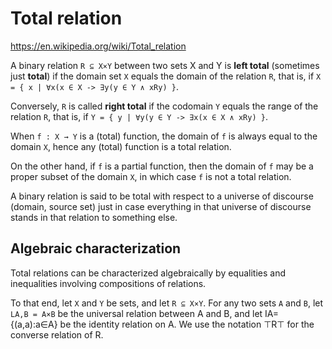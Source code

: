 # Total relation

https://en.wikipedia.org/wiki/Total_relation

A binary relation `R ⊆ X×Y` between two sets X and Y is **left total** (sometimes just **total**) if the domain set `X` equals the domain of the relation `R`, that is, if `X = { x | ∀x(x ∈ X -> ∃y(y ∈ Y ∧ xRy) }`.

Conversely, `R` is called **right total** if the codomain `Y` equals the range of the relation `R`, that is, if `Y = { y | ∀y(y ∈ Y -> ∃x(x ∈ X ∧ xRy) }`.

When `f : X → Y` is a (total) function, the domain of `f` is always equal to the domain `X`, hence any (total) function is a total relation.

On the other hand, if `f` is a partial function, then the domain of `f` may be a proper subset of the domain `X`, in which case `f` is not a total relation.

A binary relation is said to be total with respect to a universe of discourse (domain, source set) just in case everything in that universe of discourse stands in that relation to something else.

## Algebraic characterization

Total relations can be characterized algebraically by equalities and inequalities involving compositions of relations.

To that end, let `X` and `Y` be sets, and let `R ⊆ X×Y`. For any two sets `A` and `B`, let `LA,B = A×B` be the universal relation between A and B, and let IA={(a,a):a∈A} be the identity relation on A. We use the notation ⊤R⊤ for the converse relation of R.
